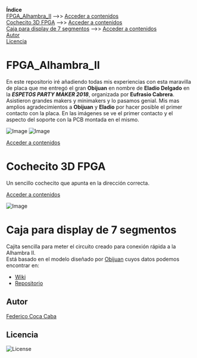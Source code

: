 **Índice**   
[FPGA_Alhambra_II](#id1) -->>  [Acceder a contenidos](https://github.com/fgcoca/FPGA_Alhambra_II/tree/master/alhambra-II-3D-support)    
[Cochecito 3D FPGA](#id2) -->>  [Acceder a contenidos](https://github.com/fgcoca/FPGA_Alhambra_II/tree/master/3D/Cochecito-FPGA)  
[Caja para display de 7 segmentos](#id3) -->>  [Acceder a contenidos]()  
[Autor](#id100)  
[Licencia](#id101)

# FPGA_Alhambra_II<a name="id1"></a>  
En este repositorio iré añadiendo todas mis experiencias con esta maravilla de placa que me entregó el gran **Obijuan** en nombre de **Eladio Delgado** en la ***ESPETOS PARTY MAKER 2018***, organizada por **Eufrasio Cabrera**. Asistieron grandes makers y minimakers y lo pasamos genial.
Mis mas amplios agradecimientos a **Obijuan** y **Eladio** por hacer posible el primer contacto con la placa.
En las imágenes se ve el primer contacto y el aspecto del soporte con la PCB montada en el mismo.

![Image][1]  ![Image][2]

 [1]: https://github.com/fgcoca/FPGA_Alhambra_II/blob/master/alhambra-II-3D-support/fhotos/Primer-contacto-mini.jpg
 [2]: https://github.com/fgcoca/FPGA_Alhambra_II/blob/master/alhambra-II-3D-support/fhotos/Soporte-3D-con-PCB-mini.png

[Acceder a contenidos](https://github.com/fgcoca/FPGA_Alhambra_II/tree/master/alhambra-II-3D-support)    
 
# Cochecito 3D FPGA<a name="id2"></a>  
Un sencillo cochecito que apunta en la dirección correcta.  

[Acceder a contenidos](https://github.com/fgcoca/FPGA_Alhambra_II/tree/master/3D/Cochecito-FPGA)

![Image][3]

 [3]: https://github.com/fgcoca/FPGA_Alhambra_II/blob/master/3D/Cochecito-FPGA/Photos/Top-mini.png
 
 # Caja para display de 7 segmentos<a name="id3"></a>
 Cajita sencilla para meter el circuito creado para conexión rápida a la Alhambra II.   
 Está basado en el modelo diseñado por [Obijuan](https://github.com/Obijuan/) cuyos datos podemos encontrar en:
 * [Wiki](https://github.com/Obijuan/3D-parts/wiki/Carcasa-para-placa-con-display-7-segmentos) 
 * [Repositorio](https://github.com/Obijuan/3D-parts/tree/master/2016-10-05-7seg-box)
 
## **Autor**<a name="id100"></a>

[Federico Coca Caba](https://github.com/fgcoca)

## **Licencia**<a name="id101"></a>
![License][88]

 [88]: https://github.com/fgcoca/3D-Design_Robots_Other/blob/master/Lapicero/Licencia/licencia.png

